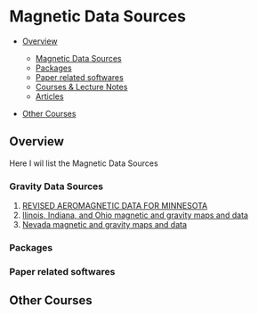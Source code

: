 # Magnetic Data Sources

* [Overview](#overview)
    * [Magnetic Data Sources](#GDS)
    * [Packages](#Pack)
    * [Paper related softwares](#Papsoft)
    * [Courses & Lecture Notes](#LN)
    * [Articles](#Arti)

* [Other Courses](#other)

## Overview 
<a id="overview"></a>
Here I wil list the Magnetic Data Sources

### Gravity Data Sources
<a id="GDS"></a>

1. [REVISED AEROMAGNETIC DATA FOR MINNESOTA ](https://www.mngs.umn.edu/magnetics.htm)
2. [llinois, Indiana, and Ohio magnetic and gravity maps and data](https://www.sciencebase.gov/catalog/item/5287d25de4b03b89f6f19d85)
3. [Nevada magnetic and gravity maps and data](https://www.sciencebase.gov/catalog/item/519778c5e4b09a9cb58db600)
 
### Packages
<a id="Pack"></a>


### Paper related softwares
<a id="Papsoft"></a>



## Other Courses
<a id="other"></a>

